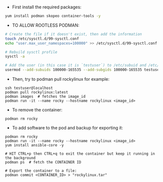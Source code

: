 * First install the required packages:
```bash
yum install podman skopeo container-tools -y
```

* TO ALLOW ROOTLESS PODMAN:
```bash
# Create the file if it doesn't exist, then add the information
touch /etc/sysctl.d/99-sysctl.conf
echo "user.max_user_namespaces=100000" >> /etc/sysctl.d/99-sysctl.conf

# Rebuild sysctl profile
sysctl -a

# Add the user (in this case it is `testuser`) to /etc/subuid and /etc/subgid
usermod --add-subuids 100000-165535 --add-subgids 100000-165535 testuser
```

* Then, try to podman pull rockylinux for example:
```
ssh testuser@localhost
podman pull rockylinux:latest
podman images  # fetches the image_id
podman run -it --name rocky --hostname rockylinux <image_id>
```

* To remove the container:
```
podman rm rocky
```

* To add software to the pod and backup for exporting it:
```
podman rm rocky
podman run -it --name rocky --hostname rockylinux <image_id>
yum install ansible-core -y

# HIT CTRL+p then CTRL+q to exit the container but keep it running in the background
podman ps  # fetch the CONTAINER ID

# Export the container to a file:
podman commit <CONTAINER_ID> > "rockylinux.tar"
```
